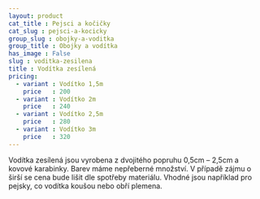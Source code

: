 ```yaml
---
layout: product
cat_title : Pejsci a kočičky
cat_slug : pejsci-a-kocicky
group_slug : obojky-a-voditka
group_title : Obojky a vodítka
has_image : False
slug : voditka-zesilena
title : Vodítka zesílená
pricing:
  - variant : Vodítko 1,5m
    price   : 200
  - variant : Vodítko 2m
    price   : 240
  - variant : Vodítko 2,5m
    price   : 280
  - variant : Vodítko 3m
    price   : 320
---
```


Vodítka zesílená jsou vyrobena z dvojitého popruhu 0,5cm – 2,5cm a kovové karabinky. Barev máme nepřeberné množství. V případě zájmu o širší se cena bude lišit dle spotřeby materiálu. Vhodné jsou například pro pejsky, co vodítka koušou nebo obří plemena.

